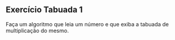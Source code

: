 ## Exercício Tabuada 1
Faça um algoritmo que leia um número e que exiba a tabuada de multiplicação do mesmo.